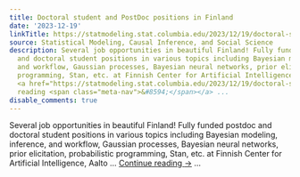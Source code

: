 ```yaml
---
title: Doctoral student and PostDoc positions in Finland
date: '2023-12-19'
linkTitle: https://statmodeling.stat.columbia.edu/2023/12/19/doctoral-student-and-postdoc-positions-in-finland/
source: Statistical Modeling, Causal Inference, and Social Science
description: Several job opportunities in beautiful Finland! Fully funded postdoc
  and doctoral student positions in various topics including Bayesian modeling, inference,
  and workflow, Gaussian processes, Bayesian neural networks, prior elicitation, probabilistic
  programming, Stan, etc. at Finnish Center for Artificial Intelligence, Aalto &#8230;
  <a href="https://statmodeling.stat.columbia.edu/2023/12/19/doctoral-student-and-postdoc-positions-in-finland/">Continue
  reading <span class="meta-nav">&#8594;</span></a> ...
disable_comments: true
---
```

Several job opportunities in beautiful Finland! Fully funded postdoc and doctoral student positions in various topics including Bayesian modeling, inference, and workflow, Gaussian processes, Bayesian neural networks, prior elicitation, probabilistic programming, Stan, etc. at Finnish Center for Artificial Intelligence, Aalto &#8230; <a href="https://statmodeling.stat.columbia.edu/2023/12/19/doctoral-student-and-postdoc-positions-in-finland/">Continue reading <span class="meta-nav">&#8594;</span></a> ...